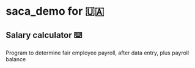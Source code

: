 # saca_demo for 🇺🇦
## Salary calculator ⌨️
Program to determine fair employee payroll, after data entry, plus payroll balance
